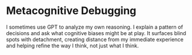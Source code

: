 # Metacognitive Debugging

I sometimes use GPT to analyze my own reasoning. I explain a pattern of decisions and ask what cognitive biases might be at play. It surfaces blind spots with detachment, creating distance from my immediate experience and helping refine the way I think, not just what I think.